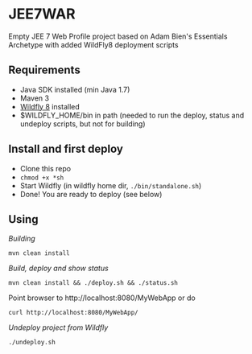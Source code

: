 JEE7WAR
=======

Empty JEE 7 Web Profile project based on Adam Bien's Essentials Archetype with added WildFly8 deployment scripts

## Requirements

- Java SDK installed (min Java 1.7)
- Maven 3
- [Wildfly 8](http://wildfly.org/) installed
- $WILDFLY_HOME/bin in path (needed to run the deploy, status and undeploy scripts, but not for building)


## Install and first deploy

- Clone this repo
- ```chmod +x *sh```
- Start Wildfly (in wildfly home dir, ```./bin/standalone.sh```)
- Done! You are ready to deploy (see below)


## Using

_Building_

```mvn clean install```

_Build, deploy and show status_

```mvn clean install && ./deploy.sh && ./status.sh```

Point browser to http://localhost:8080/MyWebApp
or do

```curl http://localhost:8080/MyWebApp/ ```

_Undeploy project from Wildfly_

```./undeploy.sh ```




